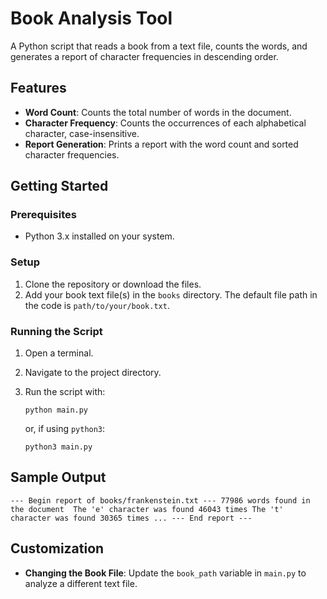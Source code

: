 # Book Analysis Tool

A Python script that reads a book from a text file, counts the words, and generates a report of character frequencies in descending order.

## Features

-   **Word Count**: Counts the total number of words in the document.
-   **Character Frequency**: Counts the occurrences of each alphabetical character, case-insensitive.
-   **Report Generation**: Prints a report with the word count and sorted character frequencies.

## Getting Started

### Prerequisites

-   Python 3.x installed on your system.

### Setup

1.  Clone the repository or download the files.
2.  Add your book text file(s) in the `books` directory. The default file path in the code is `path/to/your/book.txt`.

### Running the Script

1.  Open a terminal.
2.  Navigate to the project directory.
3.  Run the script with:

    `python main.py`

    or, if using `python3`:

    `python3 main.py`

## Sample Output

`--- Begin report of books/frankenstein.txt --- 77986 words found in the document  The 'e' character was found 46043 times The 't' character was found 30365 times ... --- End report ---`

## Customization

-   **Changing the Book File**: Update the `book_path` variable in `main.py` to analyze a different text file.
